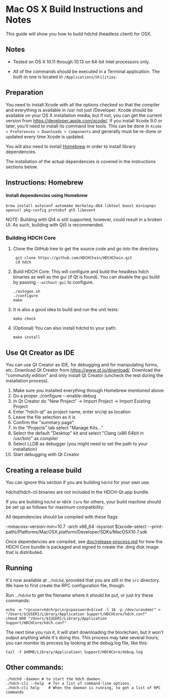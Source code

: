 Mac OS X Build Instructions and Notes
====================================
This guide will show you how to build hdchd (headless client) for OSX.

Notes
-----

* Tested on OS X 10.11 through 10.13 on 64-bit Intel processors only.

* All of the commands should be executed in a Terminal application. The
built-in one is located in `/Applications/Utilities`.

Preparation
-----------

You need to install Xcode with all the options checked so that the compiler
and everything is available in /usr not just /Developer. Xcode should be
available on your OS X installation media, but if not, you can get the
current version from https://developer.apple.com/xcode/. If you install
Xcode 9.0 or later, you'll need to install its command line tools. This can
be done in `Xcode > Preferences > Downloads > Components` and generally must
be re-done or updated every time Xcode is updated.

You will also need to install [Homebrew](http://brew.sh) in order to install library
dependencies.

The installation of the actual dependencies is covered in the instructions
sections below.

Instructions: Homebrew
----------------------

#### Install dependencies using Homebrew

    brew install autoconf automake berkeley-db4 libtool boost miniupnpc openssl pkg-config protobuf qt5 libevent

NOTE: Building with Qt4 is still supported, however, could result in a broken UI. As such, building with Qt5 is recommended.

### Building HDCH Core

1. Clone the GitHub tree to get the source code and go into the directory.

        git clone https://github.com/HDCHChain/HDCHChain.git
        cd hdch

2.  Build HDCH Core:
    This will configure and build the headless hdch binaries as well as the gui (if Qt is found).
    You can disable the gui build by passing `--without-gui` to configure.

        ./autogen.sh
        ./configure
        make

3.  It is also a good idea to build and run the unit tests:

        make check

4.  (Optional) You can also install hdchd to your path:

        make install

Use Qt Creator as IDE
------------------------
You can use Qt Creator as IDE, for debugging and for manipulating forms, etc.
Download Qt Creator from https://www.qt.io/download/. Download the "community edition" and only install Qt Creator (uncheck the rest during the installation process).

1. Make sure you installed everything through Homebrew mentioned above
2. Do a proper ./configure --enable-debug
3. In Qt Creator do "New Project" -> Import Project -> Import Existing Project
4. Enter "hdch-qt" as project name, enter src/qt as location
5. Leave the file selection as it is
6. Confirm the "summary page"
7. In the "Projects" tab select "Manage Kits..."
8. Select the default "Desktop" kit and select "Clang (x86 64bit in /usr/bin)" as compiler
9. Select LLDB as debugger (you might need to set the path to your installation)
10. Start debugging with Qt Creator

Creating a release build
------------------------
You can ignore this section if you are building `hdchd` for your own use.

hdchd/hdch-cli binaries are not included in the HDCH-Qt.app bundle.

If you are building `hdchd` or `HDCH Core` for others, your build machine should be set up
as follows for maximum compatibility:

All dependencies should be compiled with these flags:

 -mmacosx-version-min=10.7
 -arch x86_64
 -isysroot $(xcode-select --print-path)/Platforms/MacOSX.platform/Developer/SDKs/MacOSX10.7.sdk

Once dependencies are compiled, see [doc/release-process.md](release-process.md) for how the HDCH Core
bundle is packaged and signed to create the .dmg disk image that is distributed.

Running
-------

It's now available at `./hdchd`, provided that you are still in the `src`
directory. We have to first create the RPC configuration file, though.

Run `./hdchd` to get the filename where it should be put, or just try these
commands:

    echo -e "rpcuser=hdchrpc\nrpcpassword=$(xxd -l 16 -p /dev/urandom)" > "/Users/${USER}/Library/Application Support/HDCHCore/hdch.conf"
    chmod 600 "/Users/${USER}/Library/Application Support/HDCHCore/hdch.conf"

The next time you run it, it will start downloading the blockchain, but it won't
output anything while it's doing this. This process may take several hours;
you can monitor its process by looking at the debug.log file, like this:

    tail -f $HOME/Library/Application\ Support/HDCHCore/debug.log

Other commands:
-------

    ./hdchd -daemon # to start the hdch daemon.
    ./hdch-cli --help  # for a list of command-line options.
    ./hdch-cli help    # When the daemon is running, to get a list of RPC commands
